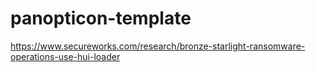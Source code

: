 # panopticon-template

https://www.secureworks.com/research/bronze-starlight-ransomware-operations-use-hui-loader
